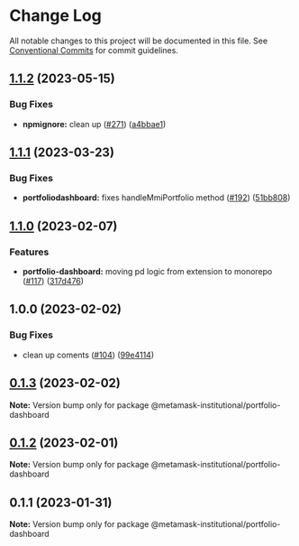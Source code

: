 # Change Log

All notable changes to this project will be documented in this file.
See [Conventional Commits](https://conventionalcommits.org) for commit guidelines.

## [1.1.2](https://github.com/consensys-vertical-apps/metamask-institutional/compare/portfolio-dashboard-v1.1.1...portfolio-dashboard-v1.1.2) (2023-05-15)


### Bug Fixes

* **npmignore:** clean up ([#271](https://github.com/consensys-vertical-apps/metamask-institutional/issues/271)) ([a4bbae1](https://github.com/consensys-vertical-apps/metamask-institutional/commit/a4bbae1887ef3cead82b58bd2ec14fbfcd40f662))

## [1.1.1](https://github.com/consensys-vertical-apps/metamask-institutional/compare/portfolio-dashboard-v1.1.0...portfolio-dashboard-v1.1.1) (2023-03-23)

### Bug Fixes

- **portfoliodashboard:** fixes handleMmiPortfolio method ([#192](https://github.com/consensys-vertical-apps/metamask-institutional/issues/192)) ([51bb808](https://github.com/consensys-vertical-apps/metamask-institutional/commit/51bb808dcac6e75af1dd3b5bf8bb5368d06a811b))

## [1.1.0](https://github.com/consensys-vertical-apps/metamask-institutional/compare/portfolio-dashboard-v1.0.0...portfolio-dashboard-v1.1.0) (2023-02-07)

### Features

- **portfolio-dashboard:** moving pd logic from extension to monorepo ([#117](https://github.com/consensys-vertical-apps/metamask-institutional/issues/117)) ([317d476](https://github.com/consensys-vertical-apps/metamask-institutional/commit/317d47681b5c31fa30c626a8549d5faeda14b9e9))

## 1.0.0 (2023-02-02)

### Bug Fixes

- clean up coments ([#104](https://github.com/consensys-vertical-apps/metamask-institutional/issues/104)) ([99e4114](https://github.com/consensys-vertical-apps/metamask-institutional/commit/99e411480b96990efb86eb97f868b33203af3f4b))

## [0.1.3](https://github.com/consensys-vertical-apps/metamask-institutional/compare/@metamask-institutional/portfolio-dashboard@0.1.2...@metamask-institutional/portfolio-dashboard@0.1.3) (2023-02-02)

**Note:** Version bump only for package @metamask-institutional/portfolio-dashboard

## [0.1.2](https://github.com/consensys-vertical-apps/metamask-institutional/compare/@metamask-institutional/portfolio-dashboard@0.1.1...@metamask-institutional/portfolio-dashboard@0.1.2) (2023-02-01)

**Note:** Version bump only for package @metamask-institutional/portfolio-dashboard

## 0.1.1 (2023-01-31)

**Note:** Version bump only for package @metamask-institutional/portfolio-dashboard
